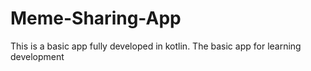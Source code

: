 # Meme-Sharing-App

This is a basic app fully developed in kotlin. The basic app for learning development 

